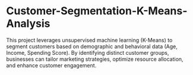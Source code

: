 # Customer-Segmentation-K-Means-Analysis
This project leverages unsupervised machine learning (K-Means) to segment customers based on demographic and behavioral data (Age, Income, Spending Score). By identifying distinct customer groups, businesses can tailor marketing strategies, optimize resource allocation, and enhance customer engagement.
